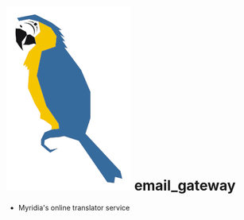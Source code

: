 # ![email_gateway](pages/public/img/logo.png) email_gateway
* Myridia's online translator service





